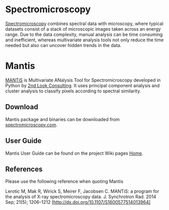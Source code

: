 # Spectromicroscopy #
[Spectromicroscopy](http://spectromicroscopy.com) combines spectral data with microscopy,
where typical datasets consist of a stack of microscopic images
taken across an energy range. Due to the data complexity, manual analysis 
can be time consuming and inefficient, whereas multivariate analysis tools 
not only reduce the time needed but also can uncover hidden trends in the data.

# Mantis #
[MANTiS](http://spectromicroscopy.com) is Multivariate ANalysis Tool for Spectromicroscopy developed in Python by [2nd Look Consulting](http://2ndlookconsulting.com). It uses principal component analysis and cluster analysis to classify pixels according to spectral similarity.

## Download ##
Mantis package and binaries can be downloaded from 
[spectromicroscopy.com](http://spectromicroscopy.com).

## User Guide ##
Mantis User Guide can be found on the project Wiki pages [Home](https://github.com/mlerotic/spectromicroscopy/wiki).

## References ##

Please use the following reference when quoting Mantis

Lerotic M, Mak R, Wirick S, Meirer F, Jacobsen C. MANTiS: a program for the analysis of X-ray spectromicroscopy data. J. Synchrotron Rad. 2014 Sep; 21(5); 1206–1212 [http://dx.doi.org/10.1107/S1600577514013964]
